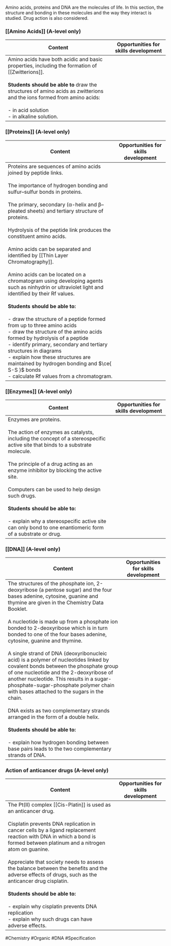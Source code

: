 Amino acids, proteins and DNA are the molecules of life. In this section, the structure and bonding in these molecules and the way they interact is studied. Drug action is also considered.

### [[Amino Acids]] (A-level only)

| Content                                                                                                                                                                                                                                                                           | Opportunities for skills development |
| --------------------------------------------------------------------------------------------------------------------------------------------------------------------------------------------------------------------------------------------------------------------------------- | ------------------------------------ |
| Amino acids have both acidic and basic properties, including the formation of [[Zwitterions]].<br><br>**Students should be able to** draw the structures of amino acids as zwitterions and the ions formed from amino acids:<br><br>- in acid solution<br>- in alkaline solution. |                                      |

### [[Proteins]] (A-level only)

| Content                                                                                                                                                                                                                                                                                                                                                                                                                                                                                                                                                                                                                                                                                                                                                                                                                                                                                                                                                                               | Opportunities for skills development |
| ------------------------------------------------------------------------------------------------------------------------------------------------------------------------------------------------------------------------------------------------------------------------------------------------------------------------------------------------------------------------------------------------------------------------------------------------------------------------------------------------------------------------------------------------------------------------------------------------------------------------------------------------------------------------------------------------------------------------------------------------------------------------------------------------------------------------------------------------------------------------------------------------------------------------------------------------------------------------------------- | ------------------------------------ |
| Proteins are sequences of amino acids joined by peptide links.<br><br>The importance of hydrogen bonding and sulfur–sulfur bonds in proteins.<br><br>The primary, secondary (α-helix and β–pleated sheets) and tertiary structure of proteins.<br><br>Hydrolysis of the peptide link produces the constituent amino acids.<br><br>Amino acids can be separated and identified by [[Thin Layer Chromatography]].<br><br>Amino acids can be located on a chromatogram using developing agents such as ninhydrin or ultraviolet light and identified by their Rf values.<br><br>**Students should be able to:**<br><br>- draw the structure of a peptide formed from up to three amino acids<br>- draw the structure of the amino acids formed by hydrolysis of a peptide<br>- identify primary, secondary and tertiary structures in diagrams<br>- explain how these structures are maintained by hydrogen bonding and $\ce{ S-S }$ bonds<br>- calculate Rf values from a chromatogram. |                                      |

### [[Enzymes]] (A-level only)

|Content|Opportunities for skills development|
|---|---|
|Enzymes are proteins.<br><br>The action of enzymes as catalysts, including the concept of a stereospecific active site that binds to a substrate molecule.<br><br>The principle of a drug acting as an enzyme inhibitor by blocking the active site.<br><br>Computers can be used to help design such drugs.<br><br>**Students should be able to:**<br><br>- explain why a stereospecific active site can only bond to one enantiomeric form of a substrate or drug.||

### [[DNA]] (A-level only)

|Content|Opportunities for skills development|
|---|---|
|The structures of the phosphate ion, 2-deoxyribose (a pentose sugar) and the four bases adenine, cytosine, guanine and thymine are given in the Chemistry Data Booklet.<br><br>A nucleotide is made up from a phosphate ion bonded to 2-deoxyribose which is in turn bonded to one of the four bases adenine, cytosine, guanine and thymine.<br><br>A single strand of DNA (deoxyribonucleic acid) is a polymer of nucleotides linked by covalent bonds between the phosphate group of one nucleotide and the 2-deoxyribose of another nucleotide. This results in a sugar-phosphate-sugar-phosphate polymer chain with bases attached to the sugars in the chain.<br><br>DNA exists as two complementary strands arranged in the form of a double helix.<br><br>**Students should be able to:**<br><br>- explain how hydrogen bonding between base pairs leads to the two complementary strands of DNA.||

### Action of anticancer drugs (A-level only)

| Content                                                                                                                                                                                                                                                                                                                                                                                                                                                                                                                                                       | Opportunities for skills development |
| ------------------------------------------------------------------------------------------------------------------------------------------------------------------------------------------------------------------------------------------------------------------------------------------------------------------------------------------------------------------------------------------------------------------------------------------------------------------------------------------------------------------------------------------------------------- | ------------------------------------ |
| The Pt(II) complex [[Cis-Platin]] is used as an anticancer drug.<br><br>Cisplatin prevents DNA replication in cancer cells by a ligand replacement reaction with DNA in which a bond is formed between platinum and a nitrogen atom on guanine.<br><br>Appreciate that society needs to assess the balance between the benefits and the adverse effects of drugs, such as the anticancer drug cisplatin.<br><br>**Students should be able to:**<br><br>- explain why cisplatin prevents DNA replication<br>- explain why such drugs can have adverse effects. |                                      |

#Chemistry #Organic #DNA #Specification